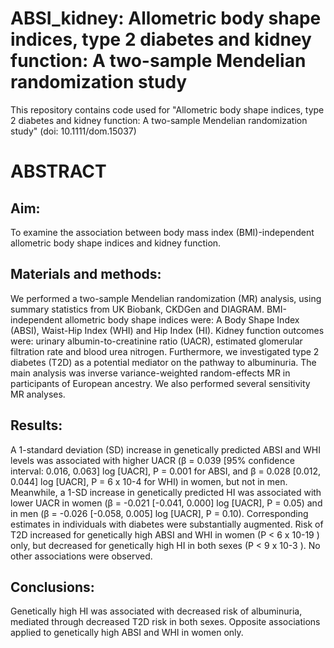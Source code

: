 # ABSI_kidney: Allometric body shape indices, type 2 diabetes and kidney function: A two-sample Mendelian randomization study

This repository contains code used for "Allometric body shape indices, type 2 diabetes and kidney function: A two-sample Mendelian randomization study" (doi: 10.1111/dom.15037)

# ABSTRACT
## Aim: 
To examine the association between body mass index (BMI)-independent allometric body shape indices and kidney function.
## Materials and methods: 
We performed a two-sample Mendelian randomization (MR) analysis, using summary statistics from UK Biobank, CKDGen and DIAGRAM. BMI-independent allometric body shape indices were: A Body Shape Index (ABSI), Waist-Hip Index (WHI) and Hip Index (HI). Kidney function outcomes were: urinary albumin-to-creatinine ratio (UACR), estimated glomerular filtration rate and blood urea nitrogen. Furthermore, we investigated type 2 diabetes (T2D) as a potential mediator on the pathway to albuminuria. The main analysis was inverse variance-weighted random-effects MR in participants of European ancestry. We also performed several sensitivity MR analyses.
## Results: 
A 1-standard deviation (SD) increase in genetically predicted ABSI and WHI levels was associated with higher UACR (β = 0.039 [95% confidence interval: 0.016, 0.063] log [UACR], P = 0.001 for ABSI, and β = 0.028 [0.012, 0.044] log [UACR], P = 6 x 10-4 for WHI) in women, but not in men. Meanwhile, a 1-SD increase in genetically predicted HI was associated with lower UACR in women (β = -0.021 [-0.041, 0.000] log [UACR], P = 0.05) and in men (β = -0.026 [-0.058, 0.005] log [UACR], P = 0.10). Corresponding estimates in individuals with diabetes were substantially augmented. Risk of T2D increased for genetically high ABSI and WHI in women (P < 6 x 10-19 ) only, but decreased for genetically high HI in both sexes (P < 9 x 10-3 ). No other associations were observed.
## Conclusions: 
Genetically high HI was associated with decreased risk of albuminuria, mediated through decreased T2D risk in both sexes. Opposite associations applied to genetically high ABSI and WHI in women only.